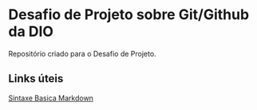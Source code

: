 # Desafio de Projeto sobre Git/Github da DIO
Repositório criado para o Desafio de Projeto.

 ## Links úteis
 [Sintaxe Basica Markdown](https://www.markdownguide.org/basic-syntax/)

